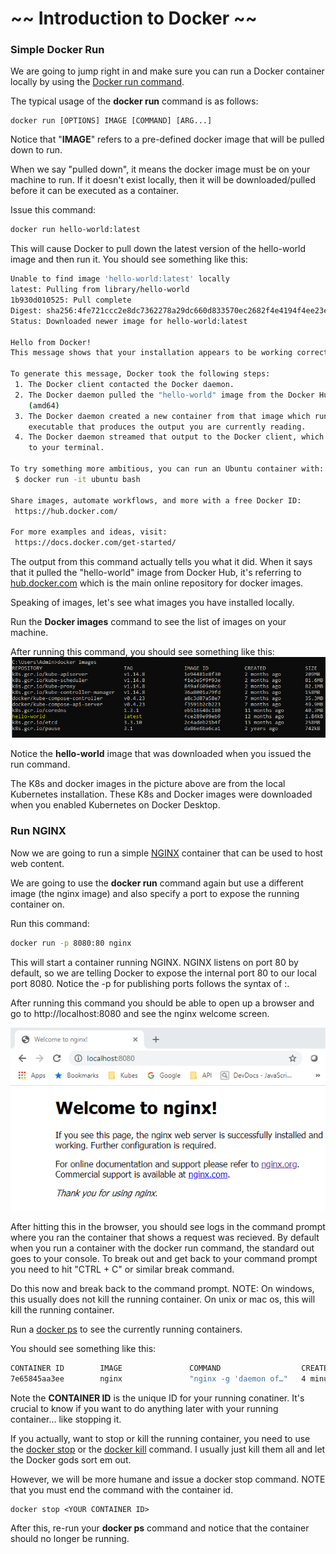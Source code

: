 # ~~ Introduction to Docker ~~

### Simple Docker Run

We are going to jump right in and make sure you can run a Docker container locally by using the [Docker run command](https://docs.docker.com/engine/reference/commandline/run/).

The typical usage of the **docker run** command is as follows:
```
docker run [OPTIONS] IMAGE [COMMAND] [ARG...]
```
Notice that "**IMAGE**" refers to a pre-defined docker image that will be pulled down to run.

When we say "pulled down", it means the docker image must be on your machine to run.  If it doesn't exist locally, then it will be downloaded/pulled before it can be executed as a container.

Issue this command:

```bash
docker run hello-world:latest
```

This will cause Docker to pull down the latest version of the hello-world image and then run it.
You should see something like this:

```bash
Unable to find image 'hello-world:latest' locally
latest: Pulling from library/hello-world
1b930d010525: Pull complete
Digest: sha256:4fe721ccc2e8dc7362278a29dc660d833570ec2682f4e4194f4ee23e415e1064
Status: Downloaded newer image for hello-world:latest

Hello from Docker!
This message shows that your installation appears to be working correctly.

To generate this message, Docker took the following steps:
 1. The Docker client contacted the Docker daemon.
 2. The Docker daemon pulled the "hello-world" image from the Docker Hub.
    (amd64)
 3. The Docker daemon created a new container from that image which runs the
    executable that produces the output you are currently reading.
 4. The Docker daemon streamed that output to the Docker client, which sent it
    to your terminal.

To try something more ambitious, you can run an Ubuntu container with:
 $ docker run -it ubuntu bash

Share images, automate workflows, and more with a free Docker ID:
 https://hub.docker.com/

For more examples and ideas, visit:
 https://docs.docker.com/get-started/
```

The output from this command actually tells you what it did.  When it says that it pulled the "hello-world" image from Docker Hub, it's referring to [hub.docker.com](https://hub.docker.com/) which is the main online repository for docker images.

Speaking of images, let's see what images you have installed locally.

Run the **Docker images** command to see the list of images on your machine.

After running this command, you should see something like this:
![Images](/labs/images/Images.png)

Notice the **hello-world** image that was downloaded when you issued the run command.

The K8s and docker images in the picture above are from the local Kubernetes installation. These K8s and Docker images were downloaded when you enabled Kubernetes on Docker Desktop.

### Run NGINX

Now we are going to run a simple [NGINX](http://nginx.org/en/) container that can be used to host web content.

We are going to use the **docker run** command again but use a different image (the nginx image) and also specify a port to expose the running container on.

Run this command:

```bash
docker run -p 8080:80 nginx
```

This will start a container running NGINX.  NGINX listens on port 80 by default, so we are telling Docker to expose the internal port 80 to our local port 8080.  Notice the -p for publishing ports follows the syntax of <External Port>:<Internal Port>.

After running this command you should be able to open up a browser and go to http://localhost:8080 and see the nginx welcome screen.

![NGINX Welcome](/labs/images/nginxWelcome.png)

After hitting this in the browser, you should see logs in the command prompt where you ran the container that shows a request was recieved.
By default when you run a container with the docker run command, the standard out goes to your console.  To break out and get back to your command prompt you need to hit "CTRL + C" or similar break command.

Do this now and break back to the command prompt.
NOTE: On windows, this usually does not kill the running container. On unix or mac os, this will kill the running container.

Run a [docker ps](https://docs.docker.com/engine/reference/commandline/ps/) to see the currently running containers.

You should see something like this:

```bash
CONTAINER ID        IMAGE               COMMAND                  CREATED             STATUS              PORTS                  NAMES
7e65845aa3ee        nginx               "nginx -g 'daemon of…"   4 minutes ago       Up 4 minutes        0.0.0.0:8080->80/tcp   recursing_khayyam

```
Note the **CONTAINER ID** is the unique ID for your running conatiner.  It's crucial to know if you want to do anything later with your running container... like stopping it.

If you actually, want to stop or kill the running container, you need to use the [docker stop](https://docs.docker.com/engine/reference/commandline/stop/) or the [docker kill](https://docs.docker.com/engine/reference/commandline/kill/) command.  I usually just kill them all and let the Docker gods sort em out.

However, we will be more humane and issue a docker stop command.  NOTE that you must end the command with the container id.

```
docker stop <YOUR CONTAINER ID>
```
After this, re-run your **docker ps** command and notice that the container should no longer be running.
